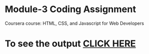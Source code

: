 

# Module-3 Coding Assignment

Coursera course: HTML, CSS, and Javascript for Web Developers

# To see the output [CLICK HERE](https://manojsjadhav.github.io/my-assignment/module-3/index.html)

